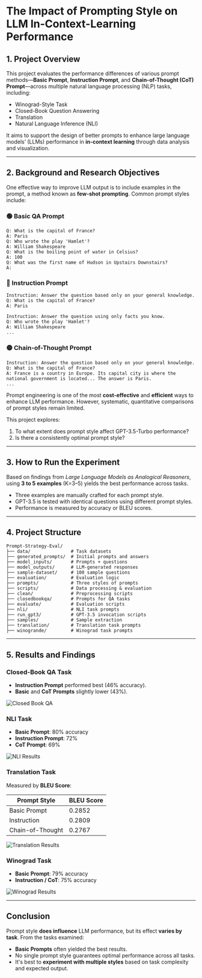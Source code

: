 
# The Impact of Prompting Style on LLM In-Context-Learning Performance

## 1. Project Overview

This project evaluates the performance differences of various prompt methods—**Basic Prompt**, **Instruction Prompt**, and **Chain-of-Thought (CoT) Prompt**—across multiple natural language processing (NLP) tasks, including:

- Winograd-Style Task
- Closed-Book Question Answering
- Translation
- Natural Language Inference (NLI)

It aims to support the design of better prompts to enhance large language models’ (LLMs) performance in **in-context learning** through data analysis and visualization.

---

## 2. Background and Research Objectives

One effective way to improve LLM output is to include examples in the prompt, a method known as **few-shot prompting**. Common prompt styles include:

### 🟢 Basic QA Prompt
```
Q: What is the capital of France?  
A: Paris  
Q: Who wrote the play 'Hamlet'?  
A: William Shakespeare  
Q: What is the boiling point of water in Celsius?  
A: 100  
Q: What was the first name of Hudson in Upstairs Downstairs?  
A:  
```

### 🔵 Instruction Prompt
```
Instruction: Answer the question based only on your general knowledge.  
Q: What is the capital of France?  
A: Paris  

Instruction: Answer the question using only facts you know.  
Q: Who wrote the play 'Hamlet'?  
A: William Shakespeare  
...
```

### 🟡 Chain-of-Thought Prompt
```
Instruction: Answer the question based only on your general knowledge.  
Q: What is the capital of France?  
A: France is a country in Europe. Its capital city is where the national government is located... The answer is Paris.  
...
```

Prompt engineering is one of the most **cost-effective** and **efficient** ways to enhance LLM performance. However, systematic, quantitative comparisons of prompt styles remain limited.

This project explores:

1. To what extent does prompt style affect GPT-3.5-Turbo performance?
2. Is there a consistently optimal prompt style?

---

## 3. How to Run the Experiment

Based on findings from *Large Language Models as Analogical Reasoners*, using **3 to 5 examples** (K=3–5) yields the best performance across tasks.

- Three examples are manually crafted for each prompt style.
- GPT-3.5 is tested with identical questions using different prompt styles.
- Performance is measured by accuracy or BLEU scores.

---

## 4. Project Structure

```
Prompt-Strategy-Eval/
├── data/               # Task datasets
├── generated_prompts/  # Initial prompts and answers
├── model_inputs/       # Prompts + questions
├── model_outputs/      # LLM-generated responses
├── sample-dataset/     # 100 sample questions
├── evaluation/         # Evaluation logic
├── prompts/            # Three styles of prompts
├── scripts/            # Data processing & evaluation
├── clean/              # Preprocessing scripts
├── closedbookqa/       # Prompts for QA tasks
├── evaluate/           # Evaluation scripts
├── nli/                # NLI task prompts
├── run_gpt3/           # GPT-3.5 invocation scripts
├── samples/            # Sample extraction
├── translation/        # Translation task prompts
├── winogrande/         # Winograd task prompts
```

---

## 5. Results and Findings

### Closed-Book QA Task
- **Instruction Prompt** performed best (46% accuracy).
- **Basic** and **CoT Prompts** slightly lower (43%).

![Closed Book QA](./images/closedbookqa_results.png)

### NLI Task
- **Basic Prompt**: 80% accuracy  
- **Instruction Prompt**: 72%  
- **CoT Prompt**: 69%

![NLI Results](./images/nli_results.png)

### Translation Task
Measured by **BLEU Score**:

| Prompt Style     | BLEU Score |
|------------------|------------|
| Basic Prompt     | 0.2852     |
| Instruction      | 0.2809     |
| Chain-of-Thought | 0.2767     |

![Translation Results](./images/translation_results.png)

### Winograd Task
- **Basic Prompt**: 79% accuracy  
- **Instruction / CoT**: 75% accuracy

![Winograd Results](./images/winogrande_results.png)

---

## Conclusion

Prompt style **does influence** LLM performance, but its effect **varies by task**. From the tasks examined:

- **Basic Prompts** often yielded the best results.
- No single prompt style guarantees optimal performance across all tasks.
- It's best to **experiment with multiple styles** based on task complexity and expected output.


